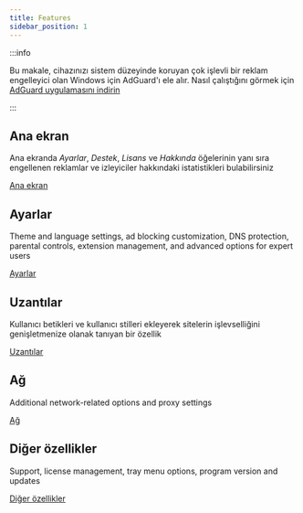 ```yaml
---
title: Features
sidebar_position: 1
---
```


:::info

Bu makale, cihazınızı sistem düzeyinde koruyan çok işlevli bir reklam engelleyici olan Windows için AdGuard'ı ele alır. Nasıl çalıştığını görmek için [AdGuard uygulamasını indirin](https://agrd.io/download-kb-adblock)

:::

## Ana ekran

Ana ekranda _Ayarlar_, _Destek_, _Lisans_ ve _Hakkında_ öğelerinin yanı sıra engellenen reklamlar ve izleyiciler hakkındaki istatistikleri bulabilirsiniz

[Ana ekran](/adguard-for-windows/features/home-screen/)

## Ayarlar

Theme and language settings, ad blocking customization, DNS protection, parental controls, extension management, and advanced options for expert users

[Ayarlar](/adguard-for-windows/features/settings/)

## Uzantılar

Kullanıcı betikleri ve kullanıcı stilleri ekleyerek sitelerin işlevselliğini genişletmenize olanak tanıyan bir özellik

[Uzantılar](/adguard-for-windows/features/extensions/)

## Ağ

Additional network-related options and proxy settings

[Ağ](/adguard-for-windows/features/network/)

## Diğer özellikler

Support, license management, tray menu options, program version and updates

[Diğer özellikler](/adguard-for-windows/features/others/)

